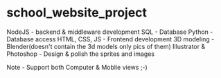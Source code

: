 # school_website_project

NodeJS - backend & middleware development
SQL - Database
Python - Database access
HTML, CSS, JS - Frontend development
3D modeling - Blender(doesn't contain the 3d models only pics of them)
Illustrator & Photoshop - Design & polish the sprites and images

Note - Support both Computer & Moblie views ;-)
